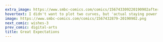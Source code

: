 ```yaml
---
extra_image: https://www.smbc-comics.com/comics/156743309220190902after.png
hovertext: I didn't want to plot two curves, but 'actual staying power' is a function of time in minutes, given by f(t)=2
image: https://www.smbc-comics.com/comics/1567432879-20190902.png
next_comic: wishes-3
prev_comic: digital-arts
title: Great Expectations
---
```



